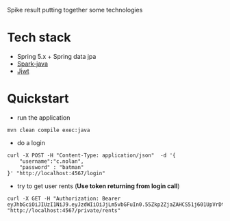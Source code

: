 Spike result putting together some technologies

# Tech stack
* Spring 5.x + Spring data jpa
* [Spark-java](https://github.com/perwendel/spark)
* [Jjwt](https://github.com/jwtk/jjwt)

# Quickstart
* run the application
```
mvn clean compile exec:java
```
* do a login
```
curl -X POST -H "Content-Type: application/json"  -d '{
	"username":"c.nolan",
	"password" : "batman"
}' "http://localhost:4567/login"
```

* try to get user rents (**Use token returning from login call**)
```
curl -X GET -H "Authorization: Bearer eyJhbGciOiJIUzI1NiJ9.eyJzdWIiOiJjLm5vbGFuIn0.55Zkp2ZjaZAHCS51j601UpVrDtOzwXO0_28BBqATeLU"  "http://localhost:4567/private/rents"
```
